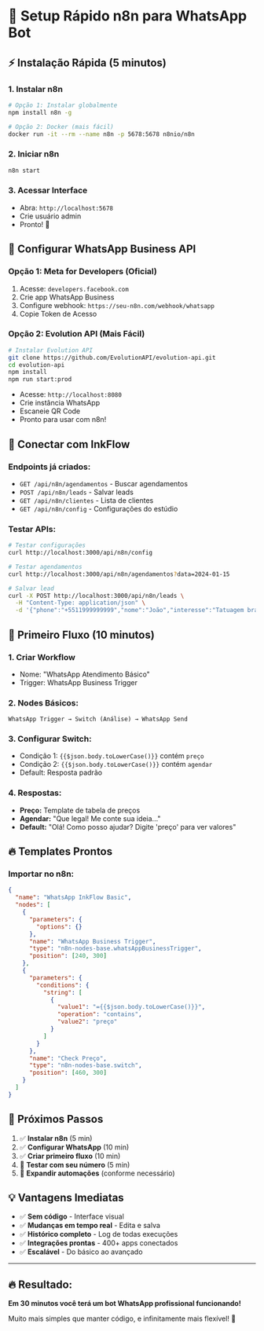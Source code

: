 # 🚀 Setup Rápido n8n para WhatsApp Bot

## ⚡ Instalação Rápida (5 minutos)

### 1. **Instalar n8n**
```bash
# Opção 1: Instalar globalmente
npm install n8n -g

# Opção 2: Docker (mais fácil)
docker run -it --rm --name n8n -p 5678:5678 n8nio/n8n
```

### 2. **Iniciar n8n**
```bash
n8n start
```

### 3. **Acessar Interface**
- Abra: `http://localhost:5678`
- Crie usuário admin
- Pronto! 🎉

## 📱 Configurar WhatsApp Business API

### **Opção 1: Meta for Developers (Oficial)**
1. Acesse: `developers.facebook.com`
2. Crie app WhatsApp Business
3. Configure webhook: `https://seu-n8n.com/webhook/whatsapp`
4. Copie Token de Acesso

### **Opção 2: Evolution API (Mais Fácil)**
```bash
# Instalar Evolution API
git clone https://github.com/EvolutionAPI/evolution-api.git
cd evolution-api
npm install
npm run start:prod
```

- Acesse: `http://localhost:8080`
- Crie instância WhatsApp
- Escaneie QR Code
- Pronto para usar com n8n!

## 🔗 Conectar com InkFlow

### **Endpoints já criados:**
- `GET /api/n8n/agendamentos` - Buscar agendamentos
- `POST /api/n8n/leads` - Salvar leads
- `GET /api/n8n/clientes` - Lista de clientes
- `GET /api/n8n/config` - Configurações do estúdio

### **Testar APIs:**
```bash
# Testar configurações
curl http://localhost:3000/api/n8n/config

# Testar agendamentos
curl http://localhost:3000/api/n8n/agendamentos?data=2024-01-15

# Salvar lead
curl -X POST http://localhost:3000/api/n8n/leads \
  -H "Content-Type: application/json" \
  -d '{"phone":"+5511999999999","nome":"João","interesse":"Tatuagem braço"}'
```

## 🎯 Primeiro Fluxo (10 minutos)

### **1. Criar Workflow**
- Nome: "WhatsApp Atendimento Básico"
- Trigger: WhatsApp Business Trigger

### **2. Nodes Básicos:**
```
WhatsApp Trigger → Switch (Análise) → WhatsApp Send
```

### **3. Configurar Switch:**
- Condição 1: `{{$json.body.toLowerCase()}}` contém `preço`
- Condição 2: `{{$json.body.toLowerCase()}}` contém `agendar`
- Default: Resposta padrão

### **4. Respostas:**
- **Preço:** Template de tabela de preços
- **Agendar:** "Que legal! Me conte sua ideia..."
- **Default:** "Olá! Como posso ajudar? Digite 'preço' para ver valores"

## 🔥 Templates Prontos

### **Importar no n8n:**
```json
{
  "name": "WhatsApp InkFlow Basic",
  "nodes": [
    {
      "parameters": {
        "options": {}
      },
      "name": "WhatsApp Business Trigger",
      "type": "n8n-nodes-base.whatsAppBusinessTrigger",
      "position": [240, 300]
    },
    {
      "parameters": {
        "conditions": {
          "string": [
            {
              "value1": "={{$json.body.toLowerCase()}}",
              "operation": "contains",
              "value2": "preço"
            }
          ]
        }
      },
      "name": "Check Preço",
      "type": "n8n-nodes-base.switch",
      "position": [460, 300]
    }
  ]
}
```

## 🎯 Próximos Passos

1. ✅ **Instalar n8n** (5 min)
2. ✅ **Configurar WhatsApp** (10 min)  
3. ✅ **Criar primeiro fluxo** (10 min)
4. 🔄 **Testar com seu número** (5 min)
5. 🚀 **Expandir automações** (conforme necessário)

## 💡 Vantagens Imediatas

- ✅ **Sem código** - Interface visual
- ✅ **Mudanças em tempo real** - Edita e salva
- ✅ **Histórico completo** - Log de todas execuções
- ✅ **Integrações prontas** - 400+ apps conectados
- ✅ **Escalável** - Do básico ao avançado

---

## 🔥 **Resultado:**
**Em 30 minutos você terá um bot WhatsApp profissional funcionando!**

Muito mais simples que manter código, e infinitamente mais flexível! 🚀
